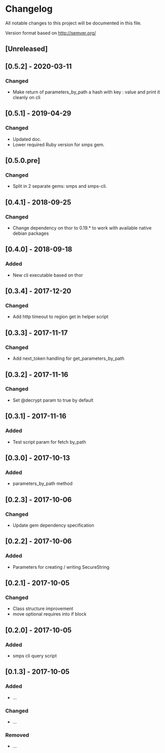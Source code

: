 # Changelog
All notable changes to this project will be documented in this file.

Version format based on http://semver.org/

## [Unreleased]

## [0.5.2] - 2020-03-11
### Changed
- Make return of parameters_by_path a hash with key : value and print it cleanly on cli

## [0.5.1] - 2019-04-29
### Changed
- Updated doc.
- Lower required Ruby version for smps gem.

## [0.5.0.pre]
### Changed
- Split in 2 separate gems: smps and smps-cli.

## [0.4.1] - 2018-09-25
### Changed
- Change dependency on thor to 0.19.* to work with available native debian packages

## [0.4.0] - 2018-09-18
### Added
- New cli executable based on thor

## [0.3.4] - 2017-12-20
### Changed
- Add http timeout to region get in helper script

## [0.3.3] - 2017-11-17
### Changed
- Add next_token handling for get_parameters_by_path

## [0.3.2] - 2017-11-16
### Changed
- Set \@decrypt param to true by default

## [0.3.1] - 2017-11-16
### Added
- Test script param for fetch by_path

## [0.3.0] - 2017-10-13
### Added
- parameters_by_path method

## [0.2.3] - 2017-10-06
### Changed
- Update gem dependency specification

## [0.2.2] - 2017-10-06
### Added
- Parameters for creating / writing SecureString

## [0.2.1] - 2017-10-05
### Changed
- Class structure improvement
- move optional requires into if block

## [0.2.0] - 2017-10-05
### Added
- smps cli query script

## [0.1.3] - 2017-10-05
### Added
- ...

### Changed
- ...

### Removed
- ...
